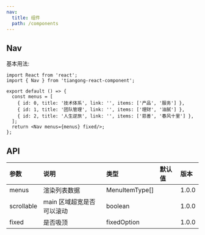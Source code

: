 ```yaml
---
nav:
  title: 组件
  path: /components
---
```


## Nav

基本用法:

```tsx
import React from 'react';
import { Nav } from 'tiangong-react-component';

export default () => {
  const menus = [
    { id: 0, title: '技术体系', link: '', items: ['产品', '服务'] },
    { id: 1, title: '团队管理', link: '', items: ['理财', '油腻'] },
    { id: 2, title: '人生逆旅', link: '', items: ['慈善', '春风十里'] },
  ];
  return <Nav menus={menus} fixed/>;
};
```

## API


| 参数       | 说明                      | 类型           | 默认值 | 版本  |
| :--------- | :------------------------ | :------------- | :----- | :---- |
| menus      | 渲染列表数据              | MenuItemType[] |        | 1.0.0 |
| scrollable | main 区域超宽是否可以滚动 | boolean        |        | 1.0.0 |
| fixed      | 是否吸顶                  | fixedOption    |        | 1.0.0 |
